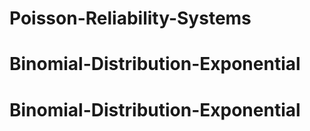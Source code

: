 # Poisson-Reliability-Systems
# Binomial-Distribution-Exponential
# Binomial-Distribution-Exponential
